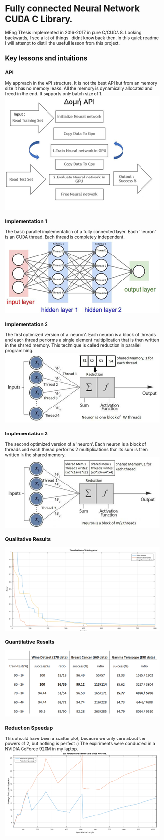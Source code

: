 # Fully connected Neural Network CUDA C Library.
MEng Thesis implemented in 2016-2017 in pure C/CUDA 8.
Looking backwards, I see a lot of things I didnt know back then.
In this quick readme I will attempt to distill the usefull lesson from this project.

## Key lessons and intuitions

### API
My approach in the API structure. It is not the best API but from an memory size it has no memory leaks. All the memory is dynamically allocated and freed in the end. It supports only batch size of 1.
![Alt text](./figures/f1.png?raw=true "title")

### Implementation 1
The basic parallel implementation of a fully connected layer. Each 'neuron' is an CUDA thread. Each thread is completely independent. 
![Alt text](./figures/f2.png?raw=true "title")

### Implementation 2
The first optimized version of a 'neuron'. Each neuron is a block of threads and each thread performs a single element multiplication that is then written in the shared memory. This technique is called reduction in parallel programming.
![Alt text](./figures/f3.png?raw=true "title")

### Implementation 3
The second optimized version of a 'neuron'. Each neuron is a block of threads and each thread performs 2 multiplications that its sum is then written in the shared memory.
![Alt text](./figures/f4.png?raw=true "title")

###  Qualitative Results
![Alt text](./figures/f6.png?raw=true "title")
###  Quantitative Results
![Alt text](./figures/f5.png?raw=true "title")

### Reduction Speedup
This should have been a scatter plot, because we only care about the powers of 2, but nothing is perfect :)
The expiriments were conducted in a NVIDIA GeForce 920M in my laptop.
![Alt text](./figures/f7.png?raw=true "title")

